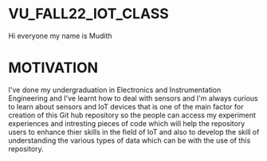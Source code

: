 # VU_FALL22_IOT_CLASS

Hi everyone my name is Mudith 

# MOTIVATION

I've done my undergraduation in Electronics and Instrumentation Engineering and I've learnt how to deal with sensors and I'm always curious to learn about sensors and IoT devices that is one of the main factor for creation of this Git hub repository so the people can access my experiment experiences and intresting pieces of code which will help the repository users to enhance thier skills in the field of IoT and also to develop the skill of understanding the various types of data which can be with the use of this repository.

